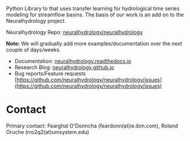 Python Library to that uses transfer learning for hydrological time series modeling for streamflow basins. The basis of our work is an add on to the Neuralhydrology project.

Neuralhydrology Repo: [neuralhydrology/neuralhydrology](https://github.com/neuralhydrology/neuralhydrology) 

**Note:** We will gradually add more examples/documentation over the next couple of days/weeks.

- Documentation: [neuralhydrology.readthedocs.io](https://neuralhydrology.readthedocs.io)
- Research Blog: [neuralhydrology.github.io](https://neuralhydrology.github.io)
- Bug reports/Feature requests [https://github.com/neuralhydrology/neuralhydrology/issues](https://github.com/neuralhydrology/neuralhydrology/issues)


# Contact

Primary contact: Fearghal O'Donncha (feardonn(at)ie.ibm.com), Roland Oruche (rro2q2(at)umsystem.edu)

